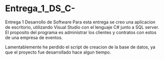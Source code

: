 # Entrega_1_DS_C-

Entrega 1 Desarrollo de Software 
Para esta entrega se creo una aplicacion de escritorio, utilizando Visual Studio con el lenguaje C# junto a SQL server.
El proposito del programa es administrar los clientes y contratos con estos de una empresa de eventos.

Lamentablemente he perdido el script de creacion de la base de datos, ya que el proyecto fue desarrollado hace algun tiempo.
